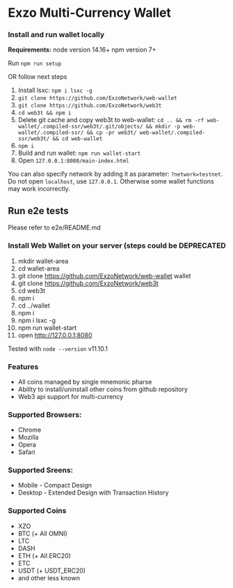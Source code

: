 # Exzo Multi-Currency Wallet

### Install and run wallet locally
**Requirements:**
node version 14.16+
npm version 7+

Run `npm run setup`

OR follow next steps

1. Install lsxc: `npm i lsxc -g`
2. `git clone https://github.com/ExzoNetwork/web-wallet`
3. `git clone https://github.com/ExzoNetwork/web3t`
4. `cd web3t && npm i`
5. Delete git cache and copy web3t to web-wallet:
   `cd .. && rm -rf web-wallet/.compiled-ssr/web3t/.git/objects/ && mkdir -p web-wallet/.compiled-ssr/ && cp -pr web3t/ web-wallet/.compiled-ssr/web3t/ && cd web-wallet`
6. `npm i`
7. Build and run wallet: `npm run wallet-start`
8. Open `127.0.0.1:8080/main-index.html`

You can also specify network by adding it as parameter: `?network=testnet`.
Do not open `localhost`, use `127.0.0.1`. Otherwise some wallet functions may work incorrectly.

## Run e2e tests
Please refer to e2e/README.md

### Install Web Wallet on your server (steps could be DEPRECATED

1. mkdir wallet-area
2. cd wallet-area
1. git clone https://github.com/ExzoNetwork/web-wallet wallet
2. git clone https://github.com/ExzoNetwork/web3t
3. cd web3t
4. npm i 
5. cd ../wallet
6. npm i 
7. npm i lsxc -g
7. npm run wallet-start
8. open http://127.0.0.1:8080

Tested with `node --version` v11.10.1


### Features

* All coins managed by single mnemonic pharse
* Ability to install/uninstall other coins from github repository
* Web3 api support for multi-currency

### Supported Browsers:

* Chrome
* Mozilla 
* Opera
* Safari

### Supported Sreens: 

* Mobile - Compact Design
* Desktop - Extended Design with Transaction History 

### Supported Coins

* XZO
* BTC (+ All OMNI)
* LTC
* DASH
* ETH (+ All ERC20)
* ETC
* USDT (+ USDT_ERC20)
* and other less known
